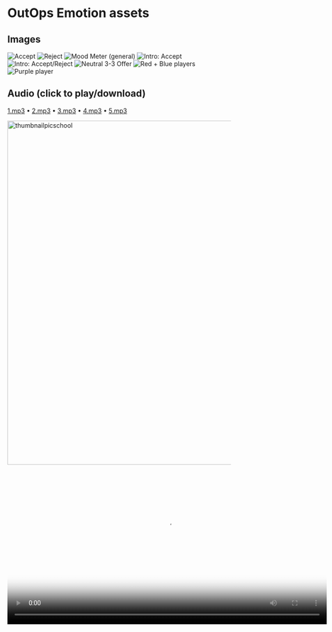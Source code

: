 # OutOps Emotion assets

## Images
![Accept](Accept.png)
![Reject](Reject.png)
![Mood Meter (general)](MoodMeter_General.jpg)
![Intro: Accept](Intro_3-3_Accept.jpg)
![Intro: Accept/Reject](Intro_3-3_AcceptReject.jpg)
![Neutral 3-3 Offer](Neutral_3-3_Offer.jpg)
![Red + Blue players](red_blue_players.jpg)
![Purple player](purple_player.jpg)

## Audio (click to play/download)
[1.mp3](1.mp3) • [2.mp3](2.mp3) • [3.mp3](3.mp3) • [4.mp3](4.mp3) • [5.mp3](5.mp3)

<img width="1397" height="776" alt="thumbnailpicschool" src="https://github.com/user-attachments/assets/ec1b7be3-9291-4bd2-ad1a-6cb61991d179" />

<video controls width="720" poster="{{ '/thumbnailpicschool.png' | relative_url }}">
  <source src="{{ '/intro.mp4' | relative_url }}" type="video/mp4">
  Sorry, your browser doesn't support embedded videos.
</video>















